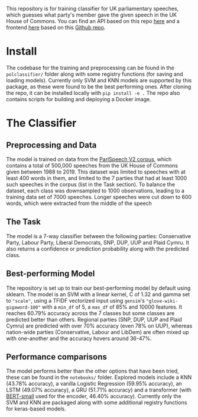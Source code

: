 
This repository is for training classifier for UK parliamentary speeches, which guesses what party's member gave the given speech in the UK House of Commons. You can find an API based on this repo [here](https://svm6-pvutvs4yla-ew.a.run.app) and a frontend [here](https://pol-speech-classifier.streamlit.app/) based on this [Github repo](https://github.com/szaboildi/uk-pol-speech-classifier-frontend).

# Install
The codebase for the training and preprocessing can be found in the `polclassifier/` folder along with some registry functions (for saving and loading models). Currently only SVM and KNN models are supported by this package, as these were found to be the best performing ones. After cloning the repo, it can be installed locally with ```pip install -e .``` The repo also contains scripts for building and deploying a Docker image.

# The Classifier
## Preprocessing and Data
The model is trained on data from the [ParlSpeech V2 corpus](https://dataverse.harvard.edu/dataset.xhtml?persistentId=doi:10.7910/DVN/L4OAKN), which contains a total of 500,000 speeches from the UK House of Commons given between 1988 to 2019. This dataset was limited to speeches with at least 400 words in them, and limited to the 7 parties that had at least 1000 such speeches in the corpus (list in the Task section). To balance the dataset, each class was downsampled to 1000 observations, leading to a training data set of 7000 speeches. Longer speeches were cut down to 600 words, which were extracted from the middle of the speech

## The Task
The model is a 7-way classifier between the following parties: Conservative Party, Labour Party, Liberal Democrats, SNP, DUP, UUP and Plaid Cymru. It also returns a confidence or prediction probability along with the predicted class.

## Best-performing Model
The repository is set up to train our best-performing model by default using sklearn. The model is an SVM with a linear kernel, C of 1.32 and gamma set to `"scale"`, using a TFIDF vectorized input using `gensim`'s `"glove-wiki-gigaword-100"` with a `min_df` of 5, a `max_df` of 85% and 10000 features. It reaches 60.79% accuracy across the 7 classes but some classes are predicted better than others. Regional parties (SNP, DUP, UUP and Plaid Cymru) are predicted with over 70% accuracy (even 78% on UUP), whereas nation-wide parties (Conservative, Labour and LibDem) are often mixed up with one-another and the accuracy hovers around 36-47%.

## Performance comparisons
The model performs better than the other options that have been tried, these can be found in the `notebooks/` folder. Explored models include a KNN (43.78% accuracy), a vanilla Logistic Regression (59.95% accuracy), an LSTM (49.07% accuracy), a GRU (51.71% accuracy) and a transformer (with [BERT-small](https://huggingface.co/prajjwal1/bert-small) used for the encoder, 46.40% accuracy). Currently only the SVM and KNN are packaged along with some additional registry functions for keras-based models.
